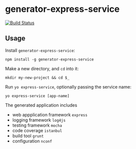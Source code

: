 # generator-express-service
[![Build Status](https://secure.travis-ci.org/jalateras/generator-express-service.png?branch=master)](https://travis-ci.org/jalateras/generator-express-service)

## Usage

Install `generator-express-service`:
```
npm install -g generator-express-service
```

Make a new directory, and `cd` into it:
```
mkdir my-new-project && cd $_
```

Run `yo express-service`, optionally passing the service name:
```
yo express-service [app-name]
```


The generated application includes

* web appplication framework `express`
* logging framework `log4js`
* testing framework `mocha`
* code coverage `istanbul`
* build tool `grunt`
* configuration `nconf`




